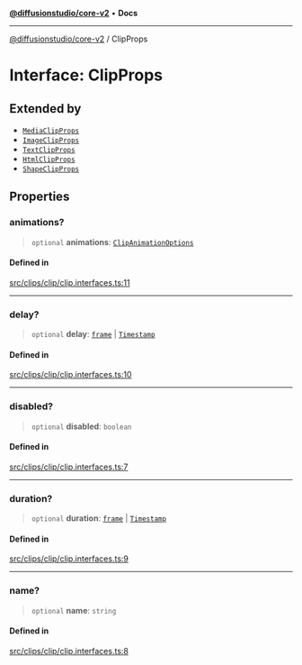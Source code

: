 [**@diffusionstudio/core-v2**](../README.md) • **Docs**

***

[@diffusionstudio/core-v2](../globals.md) / ClipProps

# Interface: ClipProps

## Extended by

- [`MediaClipProps`](MediaClipProps.md)
- [`ImageClipProps`](ImageClipProps.md)
- [`TextClipProps`](TextClipProps.md)
- [`HtmlClipProps`](HtmlClipProps.md)
- [`ShapeClipProps`](ShapeClipProps.md)

## Properties

### animations?

> `optional` **animations**: [`ClipAnimationOptions`](../type-aliases/ClipAnimationOptions.md)

#### Defined in

[src/clips/clip/clip.interfaces.ts:11](https://github.com/diffusionstudio/core-v2/blob/ce69ef92917fd6c7f2f6e872cf6c87954dee9b56/src/clips/clip/clip.interfaces.ts#L11)

***

### delay?

> `optional` **delay**: [`frame`](../type-aliases/frame.md) \| [`Timestamp`](../classes/Timestamp.md)

#### Defined in

[src/clips/clip/clip.interfaces.ts:10](https://github.com/diffusionstudio/core-v2/blob/ce69ef92917fd6c7f2f6e872cf6c87954dee9b56/src/clips/clip/clip.interfaces.ts#L10)

***

### disabled?

> `optional` **disabled**: `boolean`

#### Defined in

[src/clips/clip/clip.interfaces.ts:7](https://github.com/diffusionstudio/core-v2/blob/ce69ef92917fd6c7f2f6e872cf6c87954dee9b56/src/clips/clip/clip.interfaces.ts#L7)

***

### duration?

> `optional` **duration**: [`frame`](../type-aliases/frame.md) \| [`Timestamp`](../classes/Timestamp.md)

#### Defined in

[src/clips/clip/clip.interfaces.ts:9](https://github.com/diffusionstudio/core-v2/blob/ce69ef92917fd6c7f2f6e872cf6c87954dee9b56/src/clips/clip/clip.interfaces.ts#L9)

***

### name?

> `optional` **name**: `string`

#### Defined in

[src/clips/clip/clip.interfaces.ts:8](https://github.com/diffusionstudio/core-v2/blob/ce69ef92917fd6c7f2f6e872cf6c87954dee9b56/src/clips/clip/clip.interfaces.ts#L8)
